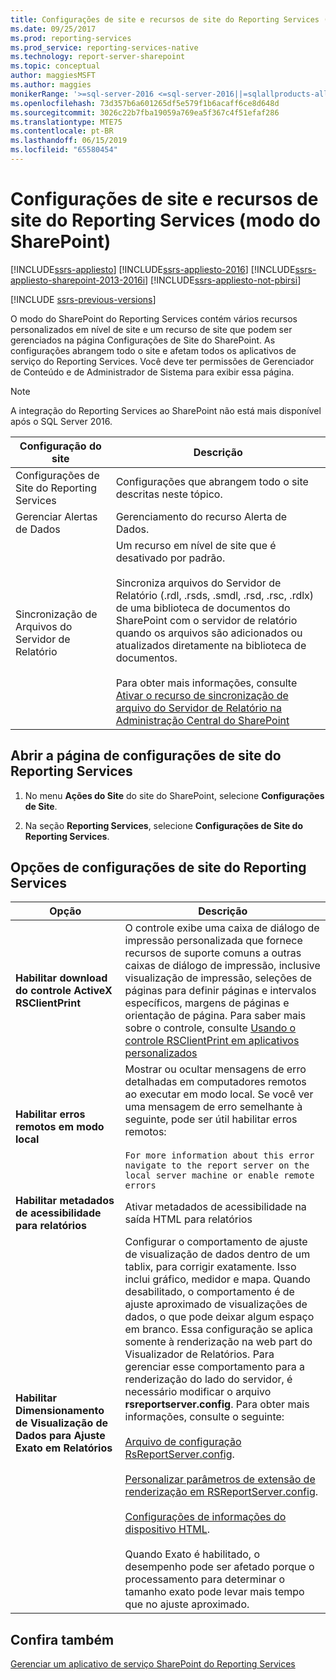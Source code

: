 ```yaml
---
title: Configurações de site e recursos de site do Reporting Services (modo do SharePoint) | Microsoft Docs
ms.date: 09/25/2017
ms.prod: reporting-services
ms.prod_service: reporting-services-native
ms.technology: report-server-sharepoint
ms.topic: conceptual
author: maggiesMSFT
ms.author: maggies
monikerRange: '>=sql-server-2016 <=sql-server-2016||=sqlallproducts-allversions'
ms.openlocfilehash: 73d357b6a601265df5e579f1b6acaff6ce8d648d
ms.sourcegitcommit: 3026c22b7fba19059a769ea5f367c4f51efaf286
ms.translationtype: MTE75
ms.contentlocale: pt-BR
ms.lasthandoff: 06/15/2019
ms.locfileid: "65580454"
---
```

# <a name="reporting-services-site-settings-and-site-features-sharepoint-mode"></a>Configurações de site e recursos de site do Reporting Services (modo do SharePoint)

[!INCLUDE[ssrs-appliesto](../../includes/ssrs-appliesto.md)] [!INCLUDE[ssrs-appliesto-2016](../../includes/ssrs-appliesto-2016.md)] [!INCLUDE[ssrs-appliesto-sharepoint-2013-2016i](../../includes/ssrs-appliesto-sharepoint-2013-2016.md)] [!INCLUDE[ssrs-appliesto-not-pbirsi](../../includes/ssrs-appliesto-not-pbirs.md)]

[!INCLUDE [ssrs-previous-versions](../../includes/ssrs-previous-versions.md)]

O modo do SharePoint do Reporting Services contém vários recursos personalizados em nível de site e um recurso de site que podem ser gerenciados na página Configurações de Site do SharePoint. As configurações abrangem todo o site e afetam todos os aplicativos de serviço do Reporting Services. Você deve ter permissões de Gerenciador de Conteúdo e de Administrador de Sistema para exibir essa página.  

> [!NOTE]
> A integração do Reporting Services ao SharePoint não está mais disponível após o SQL Server 2016.

|Configuração do site|Descrição|  
|------------------|-----------------|  
|Configurações de Site do Reporting Services|Configurações que abrangem todo o site descritas neste tópico.|  
|Gerenciar Alertas de Dados|Gerenciamento do recurso Alerta de Dados.|  
|Sincronização de Arquivos do Servidor de Relatório|Um recurso em nível de site que é desativado por padrão.<br /><br /> Sincroniza arquivos do Servidor de Relatório (.rdl, .rsds, .smdl, .rsd, .rsc, .rdlx) de uma biblioteca de documentos do SharePoint com o servidor de relatório quando os arquivos são adicionados ou atualizados diretamente na biblioteca de documentos.<br /><br /> Para obter mais informações, consulte [Ativar o recurso de sincronização de arquivo do Servidor de Relatório na Administração Central do SharePoint](../../reporting-services/report-server-sharepoint/activate-the-report-server-file-sync-feature-in-sharepoint-ca.md)|  
  
## <a name="open-the-reporting-services-site-settings-page"></a>Abrir a página de configurações de site do Reporting Services
  
1.  No menu **Ações do Site** do site do SharePoint, selecione **Configurações de Site**.  
  
2.  Na seção **Reporting Services**, selecione **Configurações de Site do Reporting Services**.  
  
## <a name="options-for-reporting-services-site-settings"></a>Opções de configurações de site do Reporting Services
  
|Opção|Descrição|  
|------------|-----------------|  
|**Habilitar download do controle ActiveX RSClientPrint**|O controle exibe uma caixa de diálogo de impressão personalizada que fornece recursos de suporte comuns a outras caixas de diálogo de impressão, inclusive visualização de impressão, seleções de páginas para definir páginas e intervalos específicos, margens de páginas e orientação de página. Para saber mais sobre o controle, consulte [Usando o controle RSClientPrint em aplicativos personalizados](../../reporting-services/report-server-web-service/net-framework/using-the-rsclientprint-control-in-custom-applications.md)|  
|**Habilitar erros remotos em modo local**|Mostrar ou ocultar mensagens de erro detalhadas em computadores remotos ao executar em modo local. Se você ver uma mensagem de erro semelhante à seguinte, pode ser útil habilitar erros remotos:<br /><br /> `For more information about this error navigate to the report server on the local server machine or enable remote errors`|  
|**Habilitar metadados de acessibilidade para relatórios**|Ativar metadados de acessibilidade na saída HTML para relatórios|  
|**Habilitar Dimensionamento de Visualização de Dados para Ajuste Exato em Relatórios**|Configurar o comportamento de ajuste de visualização de dados dentro de um tablix, para corrigir exatamente. Isso inclui gráfico, medidor e mapa. Quando desabilitado, o comportamento é de ajuste aproximado de visualizações de dados, o que pode deixar algum espaço em branco. Essa configuração se aplica somente à renderização na web part do Visualizador de Relatórios. Para gerenciar esse comportamento para a renderização do lado do servidor, é necessário modificar o arquivo **rsreportserver.config**. Para obter mais informações, consulte o seguinte:<br /><br /> [Arquivo de configuração RsReportServer.config](../../reporting-services/report-server/rsreportserver-config-configuration-file.md).<br /><br /> [Personalizar parâmetros de extensão de renderização em RSReportServer.config](../../reporting-services/customize-rendering-extension-parameters-in-rsreportserver-config.md).<br /><br /> [Configurações de informações do dispositivo HTML](../../reporting-services/html-device-information-settings.md).<br /><br /> Quando Exato é habilitado, o desempenho pode ser afetado porque o processamento para determinar o tamanho exato pode levar mais tempo que no ajuste aproximado.|  
  
## <a name="see-also"></a>Confira também

 [Gerenciar um aplicativo de serviço SharePoint do Reporting Services](../../reporting-services/report-server-sharepoint/manage-a-reporting-services-sharepoint-service-application.md)  
  
  
